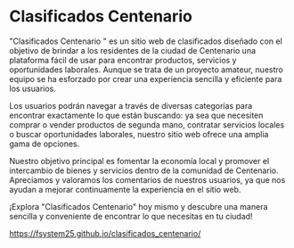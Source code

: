 # Clasificados Centenario

"Clasificados Centenario " es un sitio web de clasificados diseñado con el objetivo de brindar a los residentes de la ciudad de Centenario una plataforma fácil de usar para encontrar productos, servicios y oportunidades laborales. Aunque se trata de un proyecto amateur, nuestro equipo se ha esforzado por crear una experiencia sencilla y eficiente para los usuarios.

Los usuarios podrán navegar a través de diversas categorías para encontrar exactamente lo que están buscando: ya sea que necesiten comprar o vender productos de segunda mano, contratar servicios locales o buscar oportunidades laborales, nuestro sitio web ofrece una amplia gama de opciones.

Nuestro objetivo principal es fomentar la economía local y promover el intercambio de bienes y servicios dentro de la comunidad de Centenario. Apreciamos y valoramos los comentarios de nuestros usuarios, ya que nos ayudan a mejorar continuamente la experiencia en el sitio web.

¡Explora "Clasificados Centenario" hoy mismo y descubre una manera sencilla y conveniente de encontrar lo que necesitas en tu ciudad!

https://fsystem25.github.io/clasificados_centenario/
